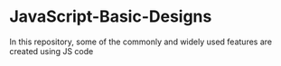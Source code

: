 # JavaScript-Basic-Designs
In this repository, some of the commonly and widely used features are created using JS code
